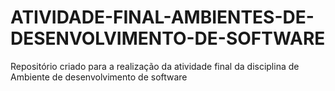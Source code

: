# ATIVIDADE-FINAL-AMBIENTES-DE-DESENVOLVIMENTO-DE-SOFTWARE
Repositório criado para a realização da atividade final da disciplina de Ambiente de desenvolvimento de software
